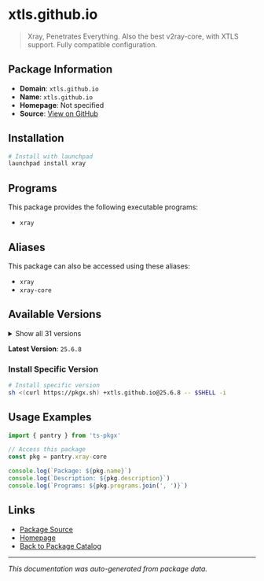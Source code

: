 # xtls.github.io

> Xray, Penetrates Everything. Also the best v2ray-core, with XTLS support. Fully compatible configuration.

## Package Information

- **Domain**: `xtls.github.io`
- **Name**: `xtls.github.io`
- **Homepage**: Not specified
- **Source**: [View on GitHub](https://github.com/pkgxdev/pantry/tree/main/projects/xtls.github.io/package.yml)

## Installation

```bash
# Install with launchpad
launchpad install xray
```

## Programs

This package provides the following executable programs:

- `xray`

## Aliases

This package can also be accessed using these aliases:

- `xray`
- `xray-core`

## Available Versions

<details>
<summary>Show all 31 versions</summary>

- `25.6.8`, `25.5.16`, `25.4.30`, `25.3.6`, `25.2.21`
- `25.1.30`, `24.12.31`, `24.12.18`, `24.11.30`, `24.11.21`
- `24.11.11`, `24.11.5`, `24.10.31`, `24.9.30`, `1.8.24`
- `1.8.23`, `1.8.21`, `1.8.20`, `1.8.19`, `1.8.18`
- `1.8.17`, `1.8.16`, `1.8.15`, `1.8.13`, `1.8.12`
- `1.8.11`, `1.8.10`, `1.8.9`, `1.8.8`, `1.8.7`
- `1.8.6`

</details>

**Latest Version**: `25.6.8`

### Install Specific Version

```bash
# Install specific version
sh <(curl https://pkgx.sh) +xtls.github.io@25.6.8 -- $SHELL -i
```

## Usage Examples

```typescript
import { pantry } from 'ts-pkgx'

// Access this package
const pkg = pantry.xray-core

console.log(`Package: ${pkg.name}`)
console.log(`Description: ${pkg.description}`)
console.log(`Programs: ${pkg.programs.join(', ')}`)
```

## Links

- [Package Source](https://github.com/pkgxdev/pantry/tree/main/projects/xtls.github.io/package.yml)
- [Homepage](#)
- [Back to Package Catalog](../package-catalog.md)

---

*This documentation was auto-generated from package data.*
